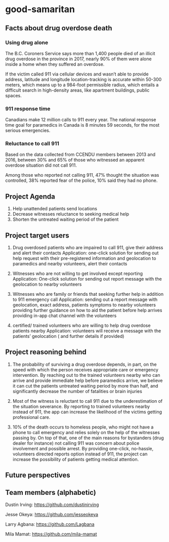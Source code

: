# good-samaritan



## Facts about drug overdose death

### Using drug alone
The B.C. Coroners Service says more than 1,400 people died of an illicit drug overdose in the province in 2017, nearly 90% of them were alone inside a home when they suffered an overdose. 

If the victim called 911 via cellular devices and wasn’t able to provide address, latitude and longitude location-tracking is accurate within 50-300 meters, which means up to a 984-foot permissible radius, which entails a difficult search in high-density areas, like apartment buildings, public spaces.

### 911 response time 
Canadians make 12 million calls to 911 every year. The national response time goal for paramedics in Canada is 8 minutes 59 seconds, for the most serious emergencies. 

### Reluctance to call 911
Based on the data collected from CCENDU members between 2013 and 2016, between 30% and 65% of those who witnessed an apparent overdose situation did not call 911. 

Among those who reported not calling 911, 47% thought the situation was controlled, 38% reported fear of the police, 10% said they had no phone. 

## Project Agenda

1. Help unattended patients send locations
2. Decrease witnesses reluctance to seeking medical help 
3. Shorten the untreated waiting period of the patient


## Project target users
1. Drug overdosed patients who are impaired to call 911, give their address and alert their contacts 
   Application: one-click solution for sending out help request with their pre-registered information and geolocation to paramedics and nearby volunteers, alert their contacts

2. Witnesses who are not willing to get involved except reporting 
  Application: One-click solution for sending out report message with the geolocation to nearby volunteers 

3. Witnesses who are family or friends that seeking further help in addition to 911 emergency call
   Application: 
sending out a report message with geolocation, exact address, patients symptoms to nearby volunteers
providing further guidance on how to aid the patient before help arrives
providing in-app chat channel with the volunteers 

4. certified/ trained volunteers who are willing to help drug overdose patients nearby
   Application: volunteers will receive a message with the patients’ geolocation ( and further details if provided) 


## Project reasoning behind 

1. The probability of surviving a drug overdose depends, in part, on the speed with which the person receives appropriate care or emergency intervention. 
By reaching out to the trained volunteers nearby who can arrive and provide immediate help before paramedics arrive, we believe it can cut the patients untreated waiting period by more than half, and significantly decrease the number of fatalities or brain injuries 

2. Most of the witness is reluctant to call 911 due to the underestimation of the situation severance. By reporting to trained volunteers nearby instead of 911, the app can increase the likelihood of the victims getting professional care. 

3. 10% of the death occurs to homeless people, who might not have a phone to call emergency and relies solely on the help of the witnesses passing by. 
On top of that, one of the main reasons for bystanders (drug dealer for instance) not calling 911 was concern about police involvement and possible arrest.
By providing one-click, no-hassle, volunteers directed reports option instead of 911, the project can increase the possibility of patients getting medical attention. 



## Future perspectives   




## Team members (alphabetic)

Dustin Irving: https://github.com/dustinirving

Jesse Okeya: https://github.com/jesseokeya

Larry Agbana: https://github.com/Lagbana

Mila Mamat: https://github.com/mila-mamat

